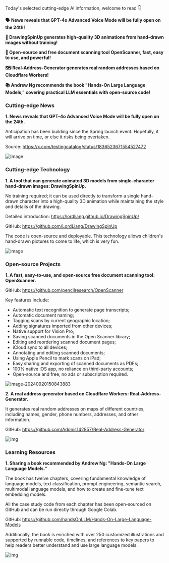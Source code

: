 
Today's selected cutting-edge AI information, welcome to read 👇

**🗣️ News reveals that GPT-4o Advanced Voice Mode will be fully open on the 24th!**

**🎨 DrawingSpinUp generates high-quality 3D animations from hand-drawn images without training!**

**📄 Open-source and free document scanning tool OpenScanner, fast, easy to use, and powerful!**

**🗺️ Real-Address-Generator generates real random addresses based on Cloudflare Workers!**

**📚 Andrew Ng recommends the book "Hands-On Large Language Models," covering practical LLM essentials with open-source code!**

### Cutting-edge News

**1. News reveals that GPT-4o Advanced Voice Mode will be fully open on the 24th.**

Anticipation has been building since the Spring launch event. Hopefully, it will arrive on time, or else it risks being overtaken.

Source: https://x.com/testingcatalog/status/1836523671554527472

![Image](https://cdn.jsdelivr.net/gh/freelander/oss@master/ai-daily/2024-09-20/GXykWIOa4AAnClM.jpeg)

### Cutting-edge Technology

**1. A tool that can generate animated 3D models from single-character hand-drawn images: DrawingSpinUp.**

No training required; it can be used directly to transform a single hand-drawn character into a high-quality 3D animation while maintaining the style and details of the drawing.

Detailed introduction: https://lordliang.github.io/DrawingSpinUp/

GitHub: https://github.com/LordLiang/DrawingSpinUp

The code is open-source and deployable. This technology allows children's hand-drawn pictures to come to life, which is very fun.

![image](https://cdn.jsdelivr.net/gh/freelander/oss@master/ai-daily/2024-09-20/fig_teaser.png)

### Open-source Projects

**1. A fast, easy-to-use, and open-source free document scanning tool: OpenScanner.**

GitHub: https://github.com/pencilresearch/OpenScanner

Key features include:

- Automatic text recognition to generate page transcripts;
- Automatic document naming;
- Tagging scans by current geographic location;
- Adding signatures imported from other devices;
- Native support for Vision Pro;
- Saving scanned documents in the Open Scanner library;
- Editing and reordering scanned document pages;
- iCloud sync to all devices;
- Annotating and editing scanned documents;
- Using Apple Pencil to mark scans on iPad;
- Easy sharing and exporting of scanned documents as PDFs;
- 100% native iOS app, no reliance on third-party accounts;
- Open-source and free, no ads or subscription required.

![image-20240920150843883](https://cdn.jsdelivr.net/gh/freelander/oss@master/ai-daily/2024-09-20/image-20240920150843883.png)

**2. A real address generator based on Cloudflare Workers: Real-Address-Generator.**

It generates real random addresses on maps of different countries, including names, gender, phone numbers, addresses, and other information.

GitHub: https://github.com/Adonis142857/Real-Address-Generator

![img](https://cdn.jsdelivr.net/gh/freelander/oss@master/ai-daily/2024-09-20/example.png)

### Learning Resources

**1. Sharing a book recommended by Andrew Ng: "Hands-On Large Language Models."**

The book has twelve chapters, covering fundamental knowledge of language models, text classification, prompt engineering, semantic search, multimodal language models, and how to create and fine-tune text embedding models.

All the case study code from each chapter has been open-sourced on GitHub and can be run directly through Google Colab.

GitHub: https://github.com/handsOnLLM/Hands-On-Large-Language-Models

Additionally, the book is enriched with over 250 customized illustrations and supported by runnable code, timelines, and references to key papers to help readers better understand and use large language models.

![img](https://cdn.jsdelivr.net/gh/freelander/oss@master/ai-daily/2024-09-20/book_cover.png)

